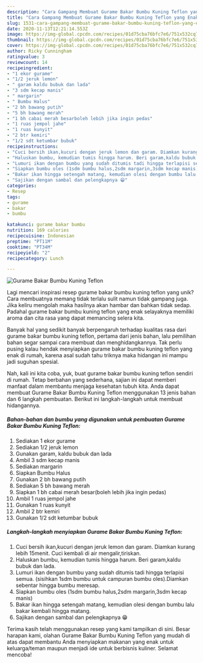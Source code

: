 ```yaml
---
description: "Cara Gampang Membuat Gurame Bakar Bumbu Kuning Teflon yang Enak Banget"
title: "Cara Gampang Membuat Gurame Bakar Bumbu Kuning Teflon yang Enak Banget"
slug: 1531-cara-gampang-membuat-gurame-bakar-bumbu-kuning-teflon-yang-enak-banget
date: 2020-11-13T12:21:14.553Z
image: https://img-global.cpcdn.com/recipes/01d75cba76bfc7e6/751x532cq70/gurame-bakar-bumbu-kuning-teflon-foto-resep-utama.jpg
thumbnail: https://img-global.cpcdn.com/recipes/01d75cba76bfc7e6/751x532cq70/gurame-bakar-bumbu-kuning-teflon-foto-resep-utama.jpg
cover: https://img-global.cpcdn.com/recipes/01d75cba76bfc7e6/751x532cq70/gurame-bakar-bumbu-kuning-teflon-foto-resep-utama.jpg
author: Ricky Cunningham
ratingvalue: 3
reviewcount: 14
recipeingredient:
- "1 ekor gurame"
- "1/2 jeruk lemon"
- " garam kaldu bubuk dan lada"
- "3 sdm kecap manis"
- " margarin"
- " Bumbu Halus"
- "2 bh bawang putih"
- "5 bh bawang merah"
- "1 bh cabai merah besarboleh lebih jika ingin pedas"
- "1 ruas jempol jahe"
- "1 ruas kunyit"
- "2 btr kemiri"
- "1/2 sdt ketumbar bubuk"
recipeinstructions:
- "Cuci bersih ikan,kucuri dengan jeruk lemon dan garam. Diamkan kurang lebih 15menit. Cuci kembali di air mengalir,tiriskan."
- "Haluskan bumbu, kemudian tumis hingga harum. Beri garam,kaldu bubuk dan lada."
- "Lumuri ikan dengan bumbu yang sudah ditumis tadi hingga terlapisi semua. (sisihkan 1sdm bumbu untuk campuran bumbu oles).Diamkan sebentar hingga bumbu meresap."
- "Siapkan bumbu oles (1sdm bumbu halus,2sdm margarin,3sdm kecap manis)"
- "Bakar ikan hingga setengah matang, kemudian olesi dengan bumbu lalu bakar kembali hingga matang."
- "Sajikan dengan sambal dan pelengkapnya 😁"
categories:
- Resep
tags:
- gurame
- bakar
- bumbu

katakunci: gurame bakar bumbu 
nutrition: 169 calories
recipecuisine: Indonesian
preptime: "PT11M"
cooktime: "PT34M"
recipeyield: "2"
recipecategory: Lunch

---
```



![Gurame Bakar Bumbu Kuning Teflon](https://img-global.cpcdn.com/recipes/01d75cba76bfc7e6/751x532cq70/gurame-bakar-bumbu-kuning-teflon-foto-resep-utama.jpg)

Lagi mencari inspirasi resep gurame bakar bumbu kuning teflon yang unik? Cara membuatnya memang tidak terlalu sulit namun tidak gampang juga. Jika keliru mengolah maka hasilnya akan hambar dan bahkan tidak sedap. Padahal gurame bakar bumbu kuning teflon yang enak selayaknya memiliki aroma dan cita rasa yang dapat memancing selera kita.



Banyak hal yang sedikit banyak berpengaruh terhadap kualitas rasa dari gurame bakar bumbu kuning teflon, pertama dari jenis bahan, lalu pemilihan bahan segar sampai cara membuat dan menghidangkannya. Tak perlu pusing kalau hendak menyiapkan gurame bakar bumbu kuning teflon yang enak di rumah, karena asal sudah tahu triknya maka hidangan ini mampu jadi suguhan spesial.


Nah, kali ini kita coba, yuk, buat gurame bakar bumbu kuning teflon sendiri di rumah. Tetap berbahan yang sederhana, sajian ini dapat memberi manfaat dalam membantu menjaga kesehatan tubuh kita. Anda dapat membuat Gurame Bakar Bumbu Kuning Teflon menggunakan 13 jenis bahan dan 6 langkah pembuatan. Berikut ini langkah-langkah untuk membuat hidangannya.

<!--inarticleads1-->

##### Bahan-bahan dan bumbu yang digunakan untuk pembuatan Gurame Bakar Bumbu Kuning Teflon:

1. Sediakan 1 ekor gurame
1. Sediakan 1/2 jeruk lemon
1. Gunakan  garam, kaldu bubuk dan lada
1. Ambil 3 sdm kecap manis
1. Sediakan  margarin
1. Siapkan  Bumbu Halus
1. Gunakan 2 bh bawang putih
1. Sediakan 5 bh bawang merah
1. Siapkan 1 bh cabai merah besar(boleh lebih jika ingin pedas)
1. Ambil 1 ruas jempol jahe
1. Gunakan 1 ruas kunyit
1. Ambil 2 btr kemiri
1. Gunakan 1/2 sdt ketumbar bubuk




<!--inarticleads2-->

##### Langkah-langkah menyiapkan Gurame Bakar Bumbu Kuning Teflon:

1. Cuci bersih ikan,kucuri dengan jeruk lemon dan garam. Diamkan kurang lebih 15menit. Cuci kembali di air mengalir,tiriskan.
1. Haluskan bumbu, kemudian tumis hingga harum. Beri garam,kaldu bubuk dan lada.
1. Lumuri ikan dengan bumbu yang sudah ditumis tadi hingga terlapisi semua. (sisihkan 1sdm bumbu untuk campuran bumbu oles).Diamkan sebentar hingga bumbu meresap.
1. Siapkan bumbu oles (1sdm bumbu halus,2sdm margarin,3sdm kecap manis)
1. Bakar ikan hingga setengah matang, kemudian olesi dengan bumbu lalu bakar kembali hingga matang.
1. Sajikan dengan sambal dan pelengkapnya 😁




Terima kasih telah menggunakan resep yang kami tampilkan di sini. Besar harapan kami, olahan Gurame Bakar Bumbu Kuning Teflon yang mudah di atas dapat membantu Anda menyiapkan makanan yang enak untuk keluarga/teman maupun menjadi ide untuk berbisnis kuliner. Selamat mencoba!
